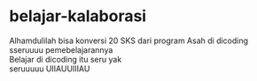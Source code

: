 # belajar-kalaborasi

Alhamdulilah bisa konversi 20 SKS dari program Asah di dicoding<br>
sseruuuu pemebelajarannya<br>
Belajar di dicoding itu seru yak<br>
seruuuuu
UIIAUUIIIAU

